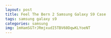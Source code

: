 ```yaml
---
layout: post
title: Feel The Bern 2 Samsung Galaxy S9 Case
tags: samsung galaxy s9
categories: samsung
img: 1mHamSGTrJRmjxudI5TBV60DqwKLYoeNT
---
```

